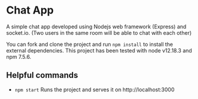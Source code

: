 # Chat App
A simple chat app developed using Nodejs web framework (Express) and socket.io.
(Two users in the same room will be able to chat with each other) 

You can fork and clone the project and run `npm install` to install the external dependencies.
This project has been tested with node v12.18.3 and npm 7.5.6.

## Helpful commands

- `npm start` Runs the project and serves it on http://localhost:3000
